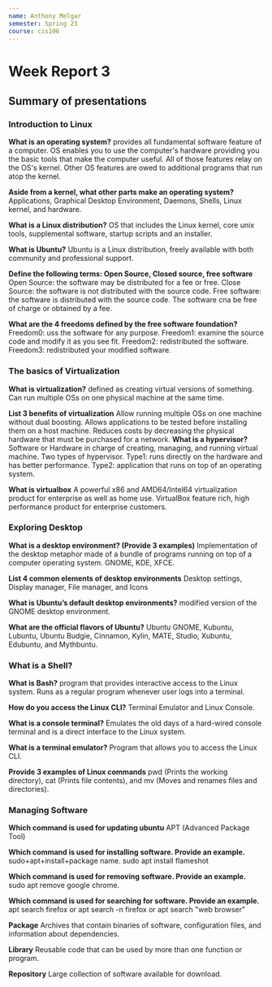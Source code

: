 ```yaml
---
name: Anthony Melgar
semester: Spring 23
course: cis106
---
```


# Week Report 3 

## Summary of presentations 

### Introduction to Linux

**What is an operating system?**
provides all fundamental software feature of a computer. OS enables you to use the computer's hardware providing you the basic tools that make the computer useful. All of those features relay on the OS's kernel. Other OS features are owed to additional programs that run atop the kernel.

**Aside from a kernel, what other parts make an operating system?**
Applications, Graphical Desktop Environment, Daemons, Shells, Linux kernel, and hardware.

**What is a Linux distribution?**
OS that includes the Linux kernel, core unix tools, supplemental software, startup scripts and an installer.

**What is Ubuntu?**
Ubuntu is a Linux distribution, freely available with both community and professional support.

**Define the following terms: Open Source, Closed source, free software**
Open Source: the software may be distributed for a fee or free.
Close Source: the software is not distributed with the source code.
Free software: the software is distributed with the source code. The software cna be free of charge or obtained by a fee.

**What are the 4 freedoms defined by the free software foundation?**
Freedom0: uss the software for any purpose.
Freedom1: examine the source code and modify it as you see fit.
Freedom2: redistributed the software.
Freedom3: redistributed your modified software.

### The basics of Virtualization
**What is virtualization?**
defined as creating virtual versions of something. Can run multiple OSs on one physical machine at the same time.

**List 3 benefits of virtualization**
Allow running multiple OSs on one machine without dual boosting. Allows applications to be tested before installing them on a host machine. Reduces costs by decreasing the physical hardware that must be purchased for a network.
**What is a hypervisor?**
Software or Hardware in charge of creating, managing, and running virtual machine. Two types of hypervisor. Type1: runs directly on the hardware and has better performance. Type2: application that runs on top of an operating system.

**What is virtualbox**
A powerful x86 and AMD64/Intel64 virtualization product for enterprise as well as home use. VirtualBox feature rich, high performance product for enterprise customers.

### Exploring Desktop 
**What is a desktop environment? (Provide 3 examples)**
Implementation of the desktop metaphor made of a bundle of programs running on top of a computer operating system. GNOME, KDE, XFCE.

**List 4 common elements of desktop environments**
Desktop settings, Display manager, File manager, and Icons

**What is Ubuntu’s default desktop environments?**
modified version of the GNOME desktop environment.

**What are the official flavors of Ubuntu?**
Ubuntu GNOME, Kubuntu, Lubuntu, Ubuntu Budgie, Cinnamon, Kylin, MATE, Studio, Xubuntu, Edubuntu, and Mythbuntu.

### What is a Shell?

**What is Bash?**
program that provides interactive access to the Linux system. Runs as a regular program whenever user logs into a terminal.

**How do you access the Linux CLI?**
Terminal Emulator and Linux Console.

**What is a console terminal?**
Emulates the old days of a hard-wired console terminal and is a direct interface to the Linux system.

**What is a terminal emulator?**
Program that allows you to access the Linux CLI.

**Provide 3 examples of Linux commands**
pwd (Prints the working directory), cat (Prints file contents), and mv (Moves and renames files and directories).

### Managing Software

**Which command is used for updating ubuntu**
APT (Advanced Package Tool)

**Which command is used for installing software. Provide an example.**
sudo+apt+install+package name. sudo apt install flameshot 

**Which command is used for removing software. Provide an example.**
sudo apt remove google chrome.

**Which command is used for searching for software. Provide an example.**
apt search firefox or apt search -n firefox or apt search "web browser"

**Package**
Archives that contain binaries of software, configuration files, and information about dependencies.

**Library**
Reusable code that can be used by more than one function or program.

**Repository**
Large collection of software available for download.
